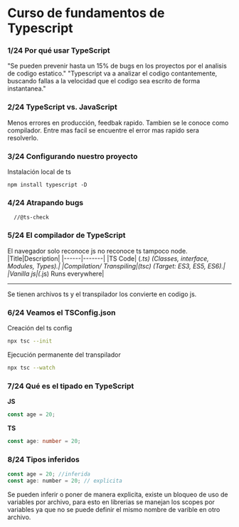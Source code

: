 # Curso de fundamentos de Typescript
### __1/24 Por qué usar TypeScript__
"Se pueden prevenir hasta un 15% de bugs en los proyectos por el analisis de codigo estatico."
"Typescript va a analizar el codigo contantemente, buscando fallas a la velocidad que el codigo sea escrito de forma instantanea."

### __2/24 TypeScript vs. JavaScript__
Menos errores en producción, feedbak rapido.
Tambien se le conoce como compilador.
Entre mas facil se encuentre el error mas rapido sera resolverlo.

### __3/24 Configurando nuestro proyecto__
Instalación local de ts
```
npm install typescript -D
```


### __4/24 Atrapando bugs__
```
  //@ts-check
```
### __5/24 El compilador de TypeScript__
El navegador solo reconoce js no reconoce ts tampoco node.
|Title|Description|
|------|-------|
|TS Code| (*.ts) (Classes, interface, Modules, Types).|
|Compilation/ Transpiling|(tsc) (Target: ES3, ES5, ES6).|
|Vanilla js|(*.js) Runs everywhere|

---

Se tienen archivos ts y el transpilador los convierte en codigo js.


### __6/24 Veamos el TSConfig.json__

Creación del ts config
```bash
npx tsc --init
```

Ejecución permanente del transpilador
```bash
npx tsc --watch
```

### __7/24 Qué es el tipado en TypeScript__
__JS__
```Javascript
const age = 20;
```

__TS__
```Typescript
const age: number = 20;
```

### __8/24 Tipos inferidos__
```Javascript
const age = 20; //inferida
const age: number = 20; // explicita
```

Se pueden inferir o poner de manera explicita, existe un bloqueo de uso de variables por archivo, para esto en librerias se manejan los scopes por variables ya que no se puede definir el mismo nombre de varible en otro archivo.

